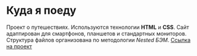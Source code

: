 # Куда я поеду
Проект о путешествиях.
Используются технологии **HTML** и **CSS**.
Сайт адаптирован для смартфонов, планшетов и стандартных мониторов.
Структура файлов организована по методологии *Nested БЭМ*.
[Ссылка на проект](https://maximarzhanov.github.io/kuda-ya-poedu/)
